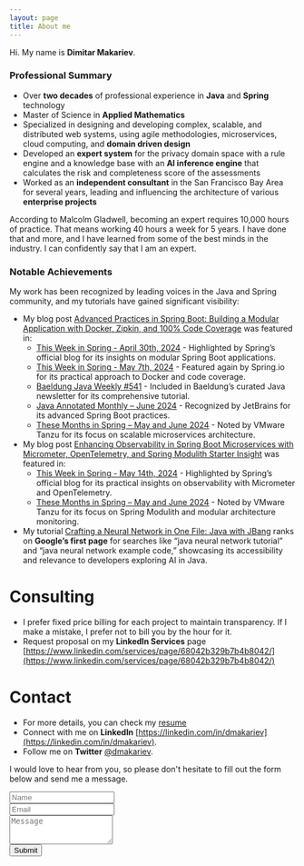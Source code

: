 ```yaml
---
layout: page
title: About me
---
```


Hi. My name is **Dimitar Makariev**.

### Professional Summary

* Over **two decades** of professional experience in **Java** and **Spring** technology
* Master of Science in **Applied Mathematics**
* Specialized in designing and developing complex, scalable, and distributed web systems, using agile methodologies, microservices, cloud computing, and **domain driven design** 
* Developed an **expert system** for the privacy domain space with a rule engine and a knowledge base with an **AI inference engine** that calculates the risk and completeness score of the assessments
* Worked as an **independent consultant** in the San Francisco Bay Area for several years, leading and influencing the architecture of various **enterprise projects**

According to Malcolm Gladwell, becoming an expert requires 10,000 hours of practice. That means working 40 hours a week for 5 years. I have done that and more, and I have learned from some of the best minds in the industry. I can confidently say that I am an expert.

### Notable Achievements
My work has been recognized by leading voices in the Java and Spring community, and my tutorials have gained significant visibility:
* My blog post [Advanced Practices in Spring Boot: Building a Modular Application with Docker, Zipkin, and 100% Code Coverage](https://www.makariev.com/blog/advanced-spring-boot-structure-clean-architecture-modulith/) was featured in:
  - [This Week in Spring - April 30th, 2024](https://spring.io/blog/2024/04/30/this-week-in-spring-april-30th-2024/) - Highlighted by Spring’s official blog for its insights on modular Spring Boot applications.
  - [This Week in Spring - May 7th, 2024](https://spring.io/blog/2024/05/07/this-week-in-spring-may-7th-2024/) - Featured again by Spring.io for its practical approach to Docker and code coverage.
  - [Baeldung Java Weekly #541](https://www.baeldung.com/java-weekly-541) - Included in Baeldung’s curated Java newsletter for its comprehensive tutorial.
  - [Java Annotated Monthly – June 2024](https://blog.jetbrains.com/idea/2024/06/java-annotated-monthly-june-2024/) - Recognized by JetBrains for its advanced Spring Boot practices.
  - [These Months in Spring – May and June 2024](https://blogs.vmware.com/tanzu/these-months-in-spring-may-and-june-2024/) - Noted by VMware Tanzu for its focus on scalable microservices architecture.
* My blog post [Enhancing Observability in Spring Boot Microservices with Micrometer, OpenTelemetry, and Spring Modulith Starter Insight](https://www.makariev.com/blog/enhance-observability-spring-boot-microservices-with-micrometer-open-telemetry-and-spring-modulith-starter-insight/) was featured in:
  - [This Week in Spring - May 14th, 2024](https://spring.io/blog/2024/05/14/this-week-in-spring-may-14th-2024/) - Highlighted by Spring’s official blog for its practical insights on observability with Micrometer and OpenTelemetry.
  - [These Months in Spring – May and June 2024](https://blogs.vmware.com/tanzu/these-months-in-spring-may-and-june-2024/) - Noted by VMware Tanzu for its focus on Spring Modulith and modular architecture monitoring.
* My tutorial [Crafting a Neural Network in One File: Java with JBang](https://www.makariev.com/blog/crafting-neural-network-in-one-file-java-with-jbang/) ranks on **Google’s first page** for searches like “java neural network tutorial” and “java neural network example code,” showcasing its accessibility and relevance to developers exploring AI in Java.


# Consulting
* I prefer fixed price billing for each project to maintain transparency. If I make a mistake, I prefer not to bill you by the hour for it.
* Request proposal on my **LinkedIn Services** page
[https://www.linkedin.com/services/page/68042b329b7b4b8042/](https://www.linkedin.com/services/page/68042b329b7b4b8042/)

# Contact
* For more details, you can check my [resume](https://www.makariev.com/resume/)
* Connect with me on **LinkedIn** [https://linkedin.com/in/dmakariev](https://linkedin.com/in/dmakariev).
* Follow me on **Twitter** [@dmakariev](https://twitter.com/dmakariev).

I would love to hear from you, so please don't hesitate to fill out the form below and send me a message.

<form action="https://docs.google.com/forms/u/1/d/e/1FAIpQLSf4pgnY-dRuZFoKo4M4Y9IwTlrgM8csoITnY_r_TflePlPNvQ/formResponse" method="POST" name="contact-form" class="validate" target="hidden_iframe_contact" onsubmit="submittedContact=true;">
<div class="form-group">
      <input type="text" name="entry.48481674" class="form-control form-control-lg" placeholder="Name" title="Name">
</div>
<div class="form-group">      
      <input type="email" name="entry.1669587264" required="required" class="form-control form-control-lg" placeholder="Email" title="Email">
</div>
<div class="form-group">
  <textarea type="text" name="entry.181303832" class="form-control form-control-lg" placeholder="Message" title="Message" required="required" rows="3"></textarea>
</div>
<div class="form-group">  
  <button type="submit" class="btn btn-lg btn-primary">Submit</button>
</div>  
</form>

<script type="text/javascript">var submittedContact=false;</script>
<iframe name="hidden_iframe_contact" id="hidden_iframe_contact_" style="display:none;" onload="if(submittedContact){window.top.location.href='/thankyou/';}"></iframe>
<form method="POST" action="https://docs.google.com/forms/formResponse" target="hidden_iframe_contact_" onsubmit="submittedContact=true;">
</form>

